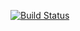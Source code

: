 [![Build Status](https://travis-ci.com/Andrew1031/gittest.svg?token=DzyKR25FzfpNapBJArBv&branch=master)](https://travis-ci.com/Andrew1031/gittest)
